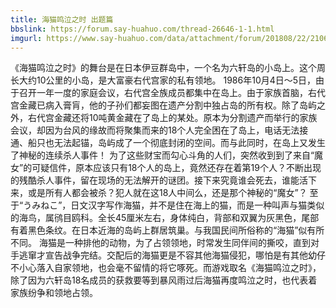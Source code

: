 ```yaml
---
title: 海猫鸣泣之时 出题篇
bbslink: https://forum.say-huahuo.com/thread-26646-1-1.html
imgurl: https://www.say-huahuo.com/data/attachment/forum/201808/22/210632x33b7hc1w7sc1kc9.jpg
---
```


《海猫鸣泣之时》的舞台是在日本伊豆群岛中，一个名为六轩岛的小岛上。这个周长大约10公里的小岛，是大富豪右代宫家的私有领地。
1986年10月4日～5日，由于召开一年一度的家庭会议，右代宫全族成员都集中在岛上。由于家族首脑，右代宫金藏已病入膏肓，他的子孙们都妄图在遗产分割中独占岛的所有权。除了岛屿之外，右代宫金藏还将10吨黄金藏在了岛上的某处。原本为分割遗产而举行的家族会议，却因为台风的缘故而将聚集而来的18个人完全困在了岛上，电话无法接通、船只也无法起锚，岛屿成了一个彻底封闭的空间。而与此同时，在岛上又发生了神秘的连续杀人事件！
为了这些财宝而勾心斗角的人们，突然收到到了来自“魔女”的可疑信件，原本应该只有18个人的岛上，竟然还存在着第19个人？不断出现的残酷杀人事件，留在现场的无法解开的谜团。接下来究竟谁会死去，谁能活下来，或是所有人都会被杀？犯人就在这18人中间么，还是那个神秘的“魔女”？
至于“うみねこ”，日文汉字写作海猫，并不是住在海上的猫，而是一种叫声与猫类似的海鸟，属鸻目鸥科。全长45厘米左右，身体纯白，背部和双翼为灰黑色，尾部有着黑色条纹。在日本近海的岛屿上群居筑巢。与我国民间所俗称的“海猫”似有所不同。
海猫是一种排他的动物，为了占领领地，时常发生同伴间的撕咬，直到对手逃窜才宣告战争完结。交配后的海猫更是不容其他海猫侵犯，哪怕是有其他幼仔不小心落入自家领地，也会毫不留情的将它啄死。而游戏取名《海猫鸣泣之时》，除了因为六轩岛18名成员的获救要等到暴风雨过后海猫再度鸣泣之时，也代表着家族纷争和领地占领。<!--more-->
